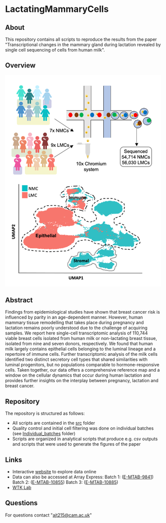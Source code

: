 # LactatingMammaryCells

## About
This repository contains all scripts to reproduce the results from the paper "Transcriptional changes in the mammary gland during lactation revealed by single cell sequencing of cells from human milk".

## Overview
![](MilkCells.png)

## Abstract
Findings from epidemiological studies have shown that breast cancer risk is influenced by parity in an age-dependent manner. However, human mammary tissue remodelling that takes place during pregnancy and lactation remains poorly understood due to the challenge of acquiring samples. We report here single-cell transcriptomic analysis of 110,744 viable breast cells isolated from human milk or non-lactating breast tissue, isolated from nine and seven donors, respectively. We found that human milk largely contains epithelial cells belonging to the luminal lineage and a repertoire of immune cells. Further transcriptomic analysis of the milk cells identified two distinct secretory cell types that shared similarities with luminal progenitors, but no populations comparable to hormone-responsive cells. Taken together, our data offers a comprehensive reference map and a window on the cellular dynamics that occur during human lactation and provides further insights on the interplay between pregnancy, lactation and breast cancer.

## Repository
The repository is structured as follows:

- All scripts are contained in the [src](src/) folder
- Quality control and initial cell filtering was done on individual batches (see [Individual_batches](src/Individual_batches) folder)
- Scripts are organized in analytical scripts that produce e.g. csv outputs and scripts that were used to generate the figures of the paper

## Links
- Interactive [website](http://marionilab.cruk.cam.ac.uk/mammaryGland/) to explore data online
- Data can also be accessed at Array Express: 
Batch 1: ([E-MTAB-9841](http://www.ebi.ac.uk/arrayexpress/experiments/E-MTAB-9841))
Batch 2: ([E-MTAB-10855](http://www.ebi.ac.uk/arrayexpress/experiments/E-MTAB-10855))
Batch 3: ([E-MTAB-10885](http://www.ebi.ac.uk/arrayexpress/experiments/E-MTAB-10885))
- [WTK Lab](https://www.phar.cam.ac.uk/research/Khaled)

## Questions
For questions contact "ajt215@cam.ac.uk"